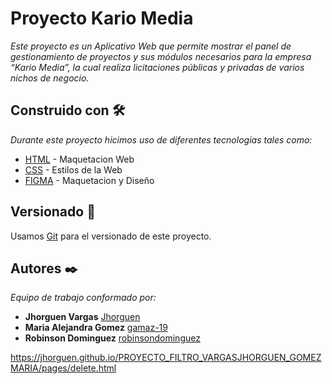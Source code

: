 # Proyecto Kario Media

_Este proyecto es un Aplicativo Web que permite mostrar el panel de gestionamiento de proyectos y sus módulos necesarios para la empresa “Kario Media”, la cual realiza licitaciones públicas y privadas de varios nichos de negocio._


## Construido con 🛠️

_Durante este proyecto hicimos uso de diferentes tecnologias tales como:_

* [HTML](https://developer.mozilla.org/en-US/docs/Web/HTML) - Maquetacion Web
* [CSS](https://developer.mozilla.org/en-US/docs/Web/CSS) - Estilos de la Web
* [FIGMA](https://www.figma.com/es-es/sites/) - Maquetacion y Diseño

## Versionado 📌

Usamos [Git](https://git-scm.com/) para el versionado de este proyecto.

## Autores ✒️

_Equipo de trabajo conformado por:_

* **Jhorguen Vargas** [Jhorguen](https://github.com/Jhorguen)
* **Maria Alejandra Gomez**  [gamaz-19](https://github.com/gamaz-19)
* **Robinson Dominguez** [robinsondominguez](https://github.com/robinsondominguez)

https://jhorguen.github.io/PROYECTO_FILTRO_VARGASJHORGUEN_GOMEZMARIA/pages/delete.html
